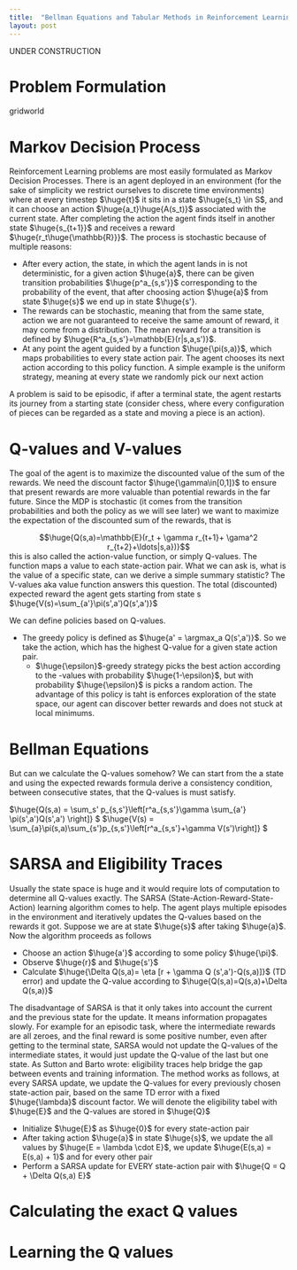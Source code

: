 ```yaml
---
title:  "Bellman Equations and Tabular Methods in Reinforcement Learning"
layout: post
---
```


UNDER CONSTRUCTION

<style TYPE="text/css">
code.has-jax {font: inherit; font-size: 200%; background: inherit; border: inherit;}
</style>
<script type="text/x-mathjax-config">
MathJax.Hub.Config({
    tex2jax: {
        inlineMath: [['$','$'], ['\\(','\\)']],
         chtml: {
            scale: 1.3
        },
        svg: {
            scale: 1.3
        },
        skipTags: ['script', 'noscript', 'style', 'textarea', 'pre'] // removed 'code' entry
    }
});
MathJax.Hub.Queue(function() {
    var all = MathJax.Hub.getAllJax(), i;
    for(i = 0; i < all.length; i += 1) {
        all[i].SourceElement().parentNode.className += ' has-jax';
    }
});
</script>
<script type="text/javascript" src="https://cdnjs.cloudflare.com/ajax/libs/mathjax/2.7.4/MathJax.js?config=TeX-AMS_HTML-full"></script>

# Problem Formulation
gridworld

# Markov Decision Process

Reinforcement Learning problems are most easily formulated as Markov Decision Processes. There is an agent deployed in an environment (for the sake of simplicity we restrict ourselves to discrete time environments) where at every timestep $\huge{t}$ it sits in a state $\huge{s_t} \in S$, and it can choose an action $\huge{a_t}\huge{A(s_t)}$ associated with the current state. After completing the action the agent finds itself in another state $\huge{s_{t+1}}$ and receives a reward $\huge{r_t\huge{\mathbb{R}}}$. The process is stochastic because of multiple reasons:

- After every action, the state, in which the agent lands in is not deterministic, for a given action $\huge{a}$, there can be given transition probabilities $\huge{p^a_{s,s'}}$ corresponding to the probability of the event, that after choosing action $\huge{a}$ from state $\huge{s}$ we end up in state $\huge{s'}.
- The rewards can be stochastic, meaning that from the same state, action we are not guaranteed to receive the same amount of reward, it may come from a distribution. The mean reward for a transition is defined by $\huge{R^a_{s,s'}=\mathbb{E}(r|s,a,s')}$.
- At any point the agent guided by a function $\huge{\pi(s,a)}$, which maps probabilities to every state action pair. The agent chooses its next action according to this policy function. A simple example is the uniform strategy, meaning at every state we randomly pick our next action

A problem is said to be episodic, if after a terminal state, the agent restarts its journey from a starting state (consider chess, where every configuration of pieces can be regarded as a state and moving a piece is an action).

# Q-values and V-values

The goal of the agent is to maximize the discounted value of the sum of the rewards. We need the discount factor $\huge{\gamma\in[0,1]}$ to ensure that present rewards are more valuable than potential rewards in the far future. Since the MDP is stochastic (it comes from the transition probabilities and both the policy as we will see later) we want to maximize the expectation of the discounted sum of the rewards, that is 
<center>
$$\huge{Q(s,a)=\mathbb{E}(r_t + \gamma r_{t+1}+ \gama^2 r_{t+2}+\ldots|s,a})}$$
</center>
this is also called the action-value function, or simply Q-values. The function maps a value to each state-action pair. What we can ask is, what is the value of a specific state, can we derive a simple summary statistic? The V-values aka value function answers this question. The 
total (discounted) expected reward the agent gets starting from state s
$\huge{V(s)=\sum_{a'}\pi(s',a')Q(s',a')}$

We can define policies based on Q-values. 
  - The greedy policy is defined as $\huge{a' = \argmax_a Q(s',a')}$. So we take the action, which has the highest Q-value for a given state action pair.
    - $\huge{\epsilon}$-greedy strategy picks the best action according to the -values with probability $\huge{1-\epsilon}$, but with probability $\huge{\epsilon}$ is picks a random action. The advantage of this policy is taht is enforces exploration of the state space, our agent can discover better rewards and does not stuck at local minimums.

# Bellman Equations 

But can we calculate the Q-values somehow? We can start from the a state and using the expected rewards formula derive a consistency condition, between consecutive states, that the Q-values is must satisfy.

$\huge{Q(s,a) = \sum_s' p_{s,s'}\left[r^a_{s,s'}\gamma \sum_{a'} \pi(s',a')Q(s',a') \right]} $
$\huge{V(s) = \sum_{a}\pi(s,a)\sum_{s'}p_{s,s'}\left[r^a_{s,s'}+\gamma V(s')\right]} $

# SARSA and Eligibility Traces

Usually the state space is huge and it would require lots of computation to determine all Q-values exactly. The SARSA (State-Action-Reward-State-Action) learning algorithm comes to help. The agent plays multiple episodes in the environment and iteratively updates the Q-values based on the rewards it got. Suppose we are at state $\huge{s}$ after taking $\huge{a}$. Now the algorithm proceeds as follows
- Choose an action $\huge{a'}$ according to some policy $\huge{\pi}$.
- Observe $\huge{r}$ and $\huge{s'}$
- Calculate $\huge{\Delta Q(s,a)= \eta [r + \gamma Q (s',a')-Q(s,a)]}$ (TD error) and update the Q-value according to $\huge{Q(s,a)=Q(s,a)+\Delta Q(s,a)}$

The disadvantage of SARSA is that it only takes into account the current and the previous state for the update. It means information propagates slowly. For example for an episodic task, where the intermediate rewards are all zeroes, and the final reward is some positive number, even after getting to the terminal state, SARSA would not update the Q-values of the intermediate states, it would just update the Q-value of the last but one state.  As Sutton and Barto wrote: eligibility traces help bridge the gap between events and training information. The method works as follows, at every SARSA update, we update the Q-values for every previously chosen state-action pair, based on the same TD error with a fixed $\huge{\lambda}$ discount factor. We will denote the eligibility tabel with $\huge{E}$ and the Q-values are stored in $\huge{Q}$

- Initialize $\huge{E}$ as $\huge{0}$ for every state-action pair
- After taking action $\huge{a}$ in state $\huge{s}$, we update the all values by $\huge{E = \lambda \cdot E}$, we update $\huge{E(s,a) = E(s,a) + 1}$ and for every other pair
- Perform a SARSA update for EVERY state-action pair with $\huge{Q = Q + \Delta Q(s,a) E}$

# Calculating the exact Q values

# Learning the Q values